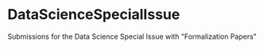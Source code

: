# DataScienceSpecialIssue
Submissions for the Data Science Special Issue with "Formalization Papers"
